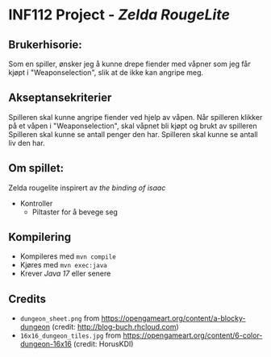 # INF112 Project - *Zelda RougeLite*

## Brukerhisorie: 

Som en spiller, ønsker jeg å kunne drepe fiender med våpner som jeg får kjøpt i "Weaponselection", slik at de ikke kan angripe meg.

## Akseptansekriterier

Spilleren skal kunne angripe fiender ved hjelp av våpen.
Når spilleren klikker på et våpen i "Weaponselection", skal våpnet bli kjøpt og brukt av spilleren 
Spilleren skal kunne se antall penger den har.
Spilleren skal kunne se antall liv den har.

## Om spillet:
Zelda rougelite inspirert av *the binding of isaac*
* Kontroller
    * Piltaster for å bevege seg

## Kompilering
* Kompileres med `mvn compile`
* Kjøres med `mvn exec:java`
* Krever *Java 17* eller senere


## Credits
* `dungeon_sheet.png` from https://opengameart.org/content/a-blocky-dungeon (credit: http://blog-buch.rhcloud.com)
* `16x16_dungeon_tiles.jpg` from https://opengameart.org/content/6-color-dungeon-16x16 (credit: HorusKDI)
